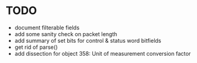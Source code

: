 # TODO

 - document filterable fields
 - add some sanity check on packet length
 - add summary of set bits for control & status word bitfields
 - get rid of parse()
 - add dissection for object 358: Unit of measurement conversion factor
